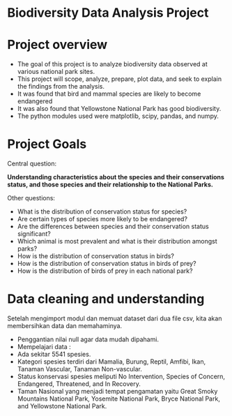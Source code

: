 # Biodiversity Data Analysis Project

# Project overview
* The goal of this project is to analyze biodiversity data observed at various national park sites.
* This project will scope, analyze, prepare, plot data, and seek to explain the findings from the analysis.
* It was found that bird and mammal species are likely to become endangered
* It was also found that Yellowstone National Park has good biodiversity.
* The python modules used were matplotlib, scipy, pandas, and numpy.

# Project Goals
Central question:

**Understanding characteristics about the species and their conservations status, and those species and their relationship to the National Parks.**

Other questions:
* What is the distribution of conservation status for species?
* Are certain types of species more likely to be endangered?
* Are the differences between species and their conservation status significant?
* Which animal is most prevalent and what is their distribution amongst parks?
* How is the distribution of conservation status in birds?
* How is the distribution of conservation status in birds of prey?
* How is the distribution of birds of prey in each national park?

# Data cleaning and understanding
Setelah mengimport modul dan memuat dataset dari dua file csv, kita akan membersihkan data dan memahaminya.
* Penggantian nilai null agar data mudah dipahami.
* Mempelajari data :
*   Ada sekitar 5541 spesies.
*   Kategori spesies terdiri dari Mamalia, Burung, Reptil, Amfibi, Ikan, Tanaman Vascular, Tanaman Non-vascular.
*   Status konservasi spesies meliputi No Intervention, Species of Concern, Endangered, Threatened, and In Recovery.
*   Taman Nasional yang menjadi tempat pengamatan yaitu Great Smoky Mountains National Park, Yosemite National Park, Bryce National Park, and Yellowstone National Park.


 
